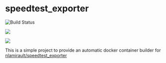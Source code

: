 # speedtest_exporter

![Build Status](https://concourse.whitwell.dev/api/v1/teams/main/pipelines/speedtest_exporter/badge)

[![](https://images.microbadger.com/badges/image/tnwhitwell/speedtest_exporter.svg)](https://microbadger.com/images/tnwhitwell/speedtest_exporter "Get your own image badge on microbadger.com")

[![](https://images.microbadger.com/badges/version/tnwhitwell/speedtest_exporter.svg)](https://microbadger.com/images/tnwhitwell/speedtest_exporter "Get your own version badge on microbadger.com")

This is a simple project to provide an automatic docker container builder for [nlamirault/speedtest_exporter](https://github.com/nlamirault/speedtest_exporter)
